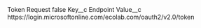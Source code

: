 <?xml version="1.0" encoding="UTF-8"?>
<CustomMetadata xmlns="http://soap.sforce.com/2006/04/metadata" xmlns:xsi="http://www.w3.org/2001/XMLSchema-instance" xmlns:xsd="http://www.w3.org/2001/XMLSchema">
    <label>Token Request</label>
    <protected>false</protected>
    <values>
        <field>Key__c</field>
        <value xsi:type="xsd:string">Endpoint</value>
    </values>
    <values>
        <field>Value__c</field>
        <value xsi:type="xsd:string">https://login.microsoftonline.com/ecolab.com/oauth2/v2.0/token</value>
    </values>
</CustomMetadata>
